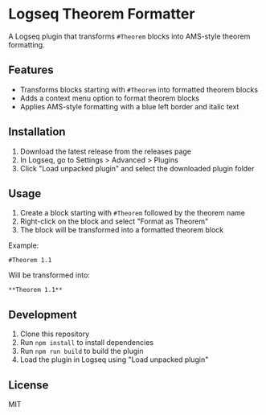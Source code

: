 # Logseq Theorem Formatter

A Logseq plugin that transforms `#Theorem` blocks into AMS-style theorem formatting.

## Features

- Transforms blocks starting with `#Theorem` into formatted theorem blocks
- Adds a context menu option to format theorem blocks
- Applies AMS-style formatting with a blue left border and italic text

## Installation

1. Download the latest release from the releases page
2. In Logseq, go to Settings > Advanced > Plugins
3. Click "Load unpacked plugin" and select the downloaded plugin folder

## Usage

1. Create a block starting with `#Theorem` followed by the theorem name
2. Right-click on the block and select "Format as Theorem"
3. The block will be transformed into a formatted theorem block

Example:
```
#Theorem 1.1
```
Will be transformed into:
```
**Theorem 1.1**
```

## Development

1. Clone this repository
2. Run `npm install` to install dependencies
3. Run `npm run build` to build the plugin
4. Load the plugin in Logseq using "Load unpacked plugin"

## License

MIT 